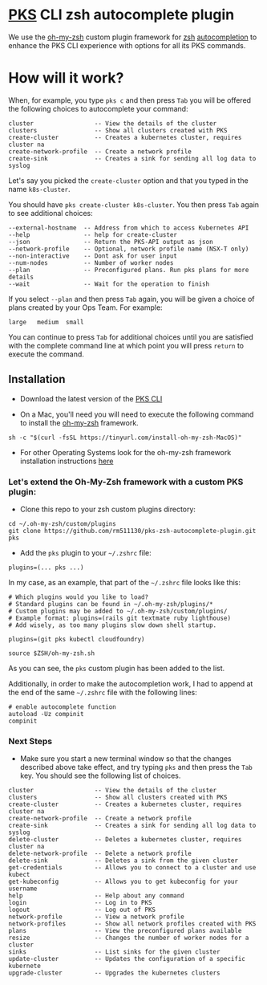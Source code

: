# [PKS](https://pivotal.io/platform/pivotal-container-service) CLI zsh autocomplete plugin

We use the [oh-my-zsh](https://github.com/robbyrussell/oh-my-zsh) custom plugin framework for [zsh](http://www.zsh.org/) [autocompletion](https://github.com/zsh-users/zsh-completions/blob/master/zsh-completions-howto.org) to enhance the PKS CLI experience with options for all its PKS commands.

# How will it work?

When, for example, you type `pks c` and then press `Tab` you will be offered the following choices to autocomplete your command:

```
cluster                 -- View the details of the cluster
clusters                -- Show all clusters created with PKS
create-cluster          -- Creates a kubernetes cluster, requires cluster na
create-network-profile  -- Create a network profile
create-sink             -- Creates a sink for sending all log data to syslog
```

Let's say you picked the `create-cluster` option and that you typed in the name `k8s-cluster`.

You should have `pks create-cluster k8s-cluster`. You then press `Tab` again to see additional choices:

```
--external-hostname  -- Address from which to access Kubernetes API
--help               -- help for create-cluster
--json               -- Return the PKS-API output as json
--network-profile    -- Optional, network profile name (NSX-T only)
--non-interactive    -- Dont ask for user input
--num-nodes          -- Number of worker nodes
--plan               -- Preconfigured plans. Run pks plans for more details
--wait               -- Wait for the operation to finish
```

If you select `--plan` and then press `Tab` again, you will be given a choice of plans created by your Ops Team. For example:

```
large   medium  small 
```

You can continue to press `Tab` for additional choices until you are satisfied with the complete command line at which point you will press `return` to execute the command.


## Installation

* Download the latest version of the [PKS CLI](https://network.pivotal.io/products/pivotal-container-service)

* On a Mac, you'll need you will need to execute the following command to install the [oh-my-zsh](https://github.com/robbyrussell/oh-my-zsh) framework. 

```sh -c "$(curl -fsSL https://tinyurl.com/install-oh-my-zsh-MacOS)"```

* For other Operating Systems look for the oh-my-zsh framework installation instructions [here](https://github.com/robbyrussell/oh-my-zsh)


### Let's extend the Oh-My-Zsh framework with a custom PKS plugin:

* Clone this repo to your zsh custom plugins directory:

```
cd ~/.oh-my-zsh/custom/plugins
git clone https://github.com/rm511130/pks-zsh-autocomplete-plugin.git pks
```

* Add the `pks` plugin to your `~/.zshrc` file:

```
plugins=(... pks ...)
```

In my case, as an example, that part of the `~/.zshrc` file looks like this:

```
# Which plugins would you like to load?
# Standard plugins can be found in ~/.oh-my-zsh/plugins/*
# Custom plugins may be added to ~/.oh-my-zsh/custom/plugins/
# Example format: plugins=(rails git textmate ruby lighthouse)
# Add wisely, as too many plugins slow down shell startup.

plugins=(git pks kubectl cloudfoundry)

source $ZSH/oh-my-zsh.sh
```

As you can see, the `pks` custom plugin has been added to the list.

Additionally, in order to make the autocompletion work, I had to append at the end of the same `~/.zshrc` file with the following lines:

```
# enable autocomplete function
autoload -Uz compinit
compinit
```

### Next Steps

* Make sure you start a new terminal window so that the changes described above take effect, and try typing `pks` and then press the `Tab` key. You should see the following list of choices.

```
cluster                 -- View the details of the cluster
clusters                -- Show all clusters created with PKS
create-cluster          -- Creates a kubernetes cluster, requires cluster na
create-network-profile  -- Create a network profile
create-sink             -- Creates a sink for sending all log data to syslog
delete-cluster          -- Deletes a kubernetes cluster, requires cluster na
delete-network-profile  -- Delete a network profile
delete-sink             -- Deletes a sink from the given cluster
get-credentials         -- Allows you to connect to a cluster and use kubect
get-kubeconfig          -- Allows you to get kubeconfig for your username
help                    -- Help about any command
login                   -- Log in to PKS
logout                  -- Log out of PKS
network-profile         -- View a network profile
network-profiles        -- Show all network profiles created with PKS
plans                   -- View the preconfigured plans available
resize                  -- Changes the number of worker nodes for a cluster
sinks                   -- List sinks for the given cluster
update-cluster          -- Updates the configuration of a specific kubernete
upgrade-cluster         -- Upgrades the kubernetes clusters
```
